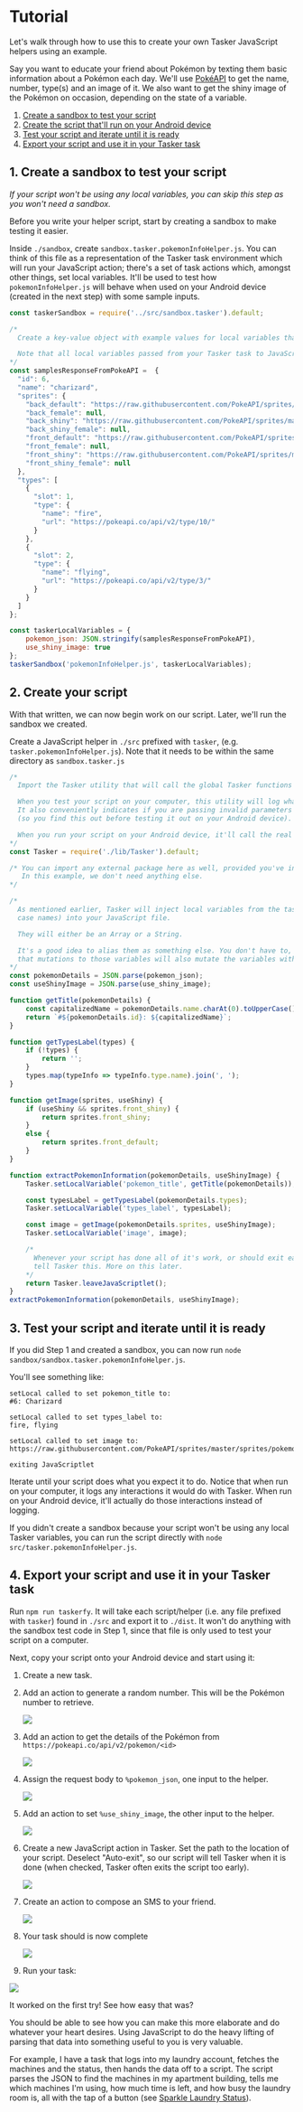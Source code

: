 # Tutorial

Let's walk through how to use this to create your own Tasker JavaScript helpers using an example.

Say you want to educate your friend about Pokémon by texting them basic information about a Pokémon each day. We'll use [PokéAPI](https://pokeapi.co/) to get the name, number, type(s) and an image of it. We also want to get the shiny image of the Pokémon on occasion, depending on the state of a variable.

1. [Create a sandbox to test your script](#1-create-a-sandbox-to-test-your-script)
2. [Create the script that'll run on your Android device](#2-create-your-script)
3. [Test your script and iterate until it is ready](#3-test-your-script-and-iterate-until-it-is-ready)
4. [Export your script and use it in your Tasker task](#4-export-your-script-and-use-it-in-your-Tasker-task)

## 1. Create a sandbox to test your script

_If your script won't be using any local variables, you can skip this step as you won't need a sandbox._

Before you write your helper script, start by creating a sandbox to make testing it easier.

Inside `./sandbox`, create `sandbox.tasker.pokemonInfoHelper.js`. You can think of this file as a representation of the Tasker task environment which will run your JavaScript action; there's a set of task actions which, amongst other things, set local variables. It'll be used to test how `pokemonInfoHelper.js` will behave when used on your Android device (created in the next step) with some sample inputs.

```JavaScript
const taskerSandbox = require('../src/sandbox.tasker').default;

/*
  Create a key-value object with example values for local variables that your Tasker task will have.

  Note that all local variables passed from your Tasker task to JavaScript will be a String or an Array
*/
const samplesResponseFromPokeAPI =  {
  "id": 6,
  "name": "charizard",
  "sprites": {
    "back_default": "https://raw.githubusercontent.com/PokeAPI/sprites/master/sprites/pokemon/back/6.png",
    "back_female": null,
    "back_shiny": "https://raw.githubusercontent.com/PokeAPI/sprites/master/sprites/pokemon/back/shiny/6.png",
    "back_shiny_female": null,
    "front_default": "https://raw.githubusercontent.com/PokeAPI/sprites/master/sprites/pokemon/6.png",
    "front_female": null,
    "front_shiny": "https://raw.githubusercontent.com/PokeAPI/sprites/master/sprites/pokemon/shiny/6.png",
    "front_shiny_female": null
  },
  "types": [
    {
      "slot": 1,
      "type": {
        "name": "fire",
        "url": "https://pokeapi.co/api/v2/type/10/"
      }
    },
    {
      "slot": 2,
      "type": {
        "name": "flying",
        "url": "https://pokeapi.co/api/v2/type/3/"
      }
    }
  ]
};

const taskerLocalVariables = {
    pokemon_json: JSON.stringify(samplesResponseFromPokeAPI),
    use_shiny_image: true
};
taskerSandbox('pokemonInfoHelper.js', taskerLocalVariables);
```

## 2. Create your script

With that written, we can now begin work on our script. Later, we'll run the sandbox we created.

Create a JavaScript helper in `./src` prefixed with `tasker`, (e.g. `tasker.pokemonInfoHelper.js`). Note that it needs to be within the same directory as `sandbox.tasker.js`

```JavaScript
/*
  Import the Tasker utility that will call the global Tasker functions for interacting with Tasker.

  When you test your script on your computer, this utility will log what it's triggering Tasker to do.
  It also conveniently indicates if you are passing invalid parameters to the Tasker functions
  (so you find this out before testing it out on your Android device).

  When you run your script on your Android device, it'll call the real functions.
*/
const Tasker = require('./lib/Tasker').default;

/* You can import any external package here as well, provided you've installed it through npm.
   In this example, we don't need anything else.
*/

/*
  As mentioned earlier, Tasker will inject local variables from the task (i.e. those with all lower
  case names) into your JavaScript file.

  They will either be an Array or a String.

  It's a good idea to alias them as something else. You don't have to, but just be aware
  that mutations to those variables will also mutate the variables within Tasker itself.
*/
const pokemonDetails = JSON.parse(pokemon_json);
const useShinyImage = JSON.parse(use_shiny_image);

function getTitle(pokemonDetails) {
    const capitalizedName = pokemonDetails.name.charAt(0).toUpperCase() + pokemonDetails.name.slice(1);
    return `#${pokemonDetails.id}: ${capitalizedName}`;
}

function getTypesLabel(types) {
    if (!types) {
        return '';
    }
    types.map(typeInfo => typeInfo.type.name).join(', ');
}

function getImage(sprites, useShiny) {
    if (useShiny && sprites.front_shiny) {
        return sprites.front_shiny;
    }
    else {
        return sprites.front_default;
    }
}

function extractPokemonInformation(pokemonDetails, useShinyImage) {
    Tasker.setLocalVariable('pokemon_title', getTitle(pokemonDetails));

    const typesLabel = getTypesLabel(pokemonDetails.types);
    Tasker.setLocalVariable('types_label', typesLabel);

    const image = getImage(pokemonDetails.sprites, useShinyImage);
    Tasker.setLocalVariable('image', image);

    /*
      Whenever your script has done all of it's work, or should exit early, it's critical to explicitly
      tell Tasker this. More on this later.
    */
    return Tasker.leaveJavaScriptlet();
}
extractPokemonInformation(pokemonDetails, useShinyImage);
```

## 3. Test your script and iterate until it is ready

If you did Step 1 and created a sandbox, you can now run `node sandbox/sandbox.tasker.pokemonInfoHelper.js`.

You'll see something like:
```
setLocal called to set pokemon_title to:
#6: Charizard

setLocal called to set types_label to:
fire, flying

setLocal called to set image to:
https://raw.githubusercontent.com/PokeAPI/sprites/master/sprites/pokemon/shiny/6.png

exiting JavaScriptlet
```

Iterate until your script does what you expect it to do. Notice that when run on your computer, it logs any interactions it would do with Tasker. When run on your Android device, it'll actually do those interactions instead of logging.

If you didn't create a sandbox because your script won't be using any local Tasker variables, you can run the script directly with `node src/tasker.pokemonInfoHelper.js`.

## 4. Export your script and use it in your Tasker task

Run `npm run taskerfy`. It will take each script/helper (i.e. any file prefixed with `tasker`) found in `./src` and export it to `./dist`. It won't do anything with the sandbox test code in Step 1, since that file is only used to test your script on a computer.

Next, copy your script onto your Android device and start using it:

1. Create a new task.
2. Add an action to generate a random number. This will be the Pokémon number to retrieve.

    ![](assets/tutorial-pokemon/1.png)

3. Add an action to get the details of the Pokémon from `https://pokeapi.co/api/v2/pokemon/<id>`

    ![](assets/tutorial-pokemon/2.png)

4. Assign the request body to `%pokemon_json`, one input to the helper.

    ![](assets/tutorial-pokemon/3.png)

5. Add an action to set `%use_shiny_image`, the other input to the helper.

    ![](assets/tutorial-pokemon/4.png)

6. Create a new JavaScript action in Tasker. Set the path to the location of your script. Deselect "Auto-exit", so our script will tell Tasker when it is done (when checked, Tasker often exits the script too early).

    ![](assets/tutorial-pokemon/5.png)

7. Create an action to compose an SMS to your friend.

    ![](assets/tutorial-pokemon/6.png)

8. Your task should is now complete

    ![](assets/tutorial-pokemon/7.png)

9. Run your task:

  ![](assets/tutorial-pokemon/8.png)

It worked on the first try! See how easy that was?

You should be able to see how you can make this more elaborate and do whatever your heart desires. Using JavaScript to do the heavy lifting of parsing that data into something useful to you is very valuable.

For example, I have a task that logs into my laundry account, fetches the machines and the status, then hands the data off to a script. The script parses the JSON to find the machines in my apartment building, tells me which machines I'm using, how much time is left, and how busy the laundry room is, all with the tap of a button (see [Sparkle Laundry Status](../README.md#sparkle-laundry-status)).
